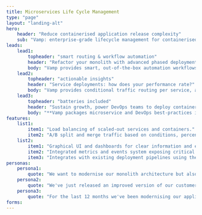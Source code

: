 ```yaml
---
title: Microservices Life Cycle Management
type: "page"
layout: "landing-alt"
hero: 
    header: "Reduce containerised application release complexity" 
    sub: "Vamp: enterprise-grade lifecycle management for containerised applications."
leads:
    lead1:
        topheader: "smart routing & workflow automation"
        header: "Refactor your monolith with advanced phased deployment strategies"
        body: "Vamp provides smart, out-of-the-box automation workflows for testing and releasing microservices. **You can start applying automated canary-test and release strategies immediately.**"
    lead2:
        topheader: "actionable insights"
        header: "Service deployments: how does your performance rate?"
        body: "Vamp provides conditional traffic routing per service, allowing you to **test and compare all aspects of your applications in production.** Vamp aggregates business and technical data into high-level health metrics for fully actionable insights and control."
    lead3:
        topheader: "batteries included"
        header: "Sustain growth, power DevOps teams to deploy containerised apps safe, quick and often "
        body: "**Vamp packages microservice and DevOps best-practices into out-of-the-box automation and optimisation workflows.** Vamp works with all major clouds and container schedulers."
features:
    list1:
        item1: "Load balancing of scaled-out services and containers."
        item2: "A/B split and merge traffic based on conditions, percentages or both."
    list2:
        item1: "Graphical UI and dashboards for clear information and easy management."
        item2: "Integrated metrics and events system exposing critical application runtime information."
        item3: "Integrates with existing deployment pipelines using the API or the command line interface."
personas:
    persona1:
        quote: "We want to modernise our monolith architecture but also avoid big bang releases. What we need is advanced and better planned data driven deployment strategies. "
    persona2:
        quote: "We've just released an improved version of our customer subscription API, but I'm not sure if it actually performs better, and now I'm also seeing issues appearing in other related services. What's going on?"
    persona3:
        quote: "For the last 12 months we've been modernising our application landscape with the latest microservice, container and continuous delivery technologies. Our budgets and time have been fully consumed, but we still have the same release velocity and the same number of issues."
forms:
---
```



